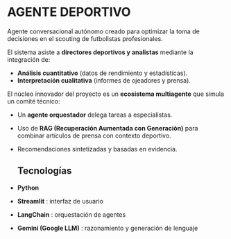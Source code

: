 # AGENTE DEPORTIVO
Agente conversacional autónomo creado para optimizar la toma de decisiones en el scouting de futbolistas profesionales.  

El sistema asiste a **directores deportivos y analistas** mediante la integración de:
- **Análisis cuantitativo** (datos de rendimiento y estadísticas).  
- **Interpretación cualitativa** (informes de ojeadores y prensa).  

El núcleo innovador del proyecto es un **ecosistema multiagente** que simula un comité técnico:  
- Un **agente orquestador** delega tareas a especialistas.  
- Uso de **RAG (Recuperación Aumentada con Generación)** para combinar artículos de prensa con contexto deportivo.  
- Recomendaciones sintetizadas y basadas en evidencia.

  ## Tecnologías
- **Python**  
- **Streamlit** : interfaz de usuario  
- **LangChain** : orquestación de agentes  
- **Gemini (Google LLM)** : razonamiento y generación de lenguaje  
